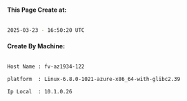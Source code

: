 
   
#### This Page Create at:

```bash

2025-03-23 - 16:50:20 UTC

```

#### Create By Machine:

```bash

Host Name : fv-az1934-122

platform  : Linux-6.8.0-1021-azure-x86_64-with-glibc2.39

Ip Local  : 10.1.0.26

```

